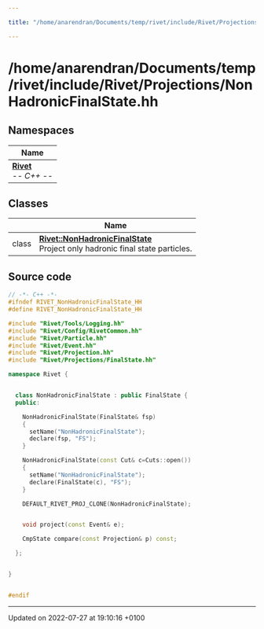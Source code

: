 ```yaml
---

title: "/home/anarendran/Documents/temp/rivet/include/Rivet/Projections/NonHadronicFinalState.hh"

---
```


# /home/anarendran/Documents/temp/rivet/include/Rivet/Projections/NonHadronicFinalState.hh



## Namespaces

| Name           |
| -------------- |
| **[Rivet](http://example.org/namespaces/namespacerivet/)** <br>-*- C++ -*-  |

## Classes

|                | Name           |
| -------------- | -------------- |
| class | **[Rivet::NonHadronicFinalState](http://example.org/classes/classrivet_1_1nonhadronicfinalstate/)** <br>Project only hadronic final state particles.  |




## Source code

```cpp
// -*- C++ -*-
#ifndef RIVET_NonHadronicFinalState_HH
#define RIVET_NonHadronicFinalState_HH

#include "Rivet/Tools/Logging.hh"
#include "Rivet/Config/RivetCommon.hh"
#include "Rivet/Particle.hh"
#include "Rivet/Event.hh"
#include "Rivet/Projection.hh"
#include "Rivet/Projections/FinalState.hh"

namespace Rivet {


  class NonHadronicFinalState : public FinalState {
  public:

    NonHadronicFinalState(FinalState& fsp)
    {
      setName("NonHadronicFinalState");
      declare(fsp, "FS");
    }

    NonHadronicFinalState(const Cut& c=Cuts::open())
    {
      setName("NonHadronicFinalState");
      declare(FinalState(c), "FS");
    }

    DEFAULT_RIVET_PROJ_CLONE(NonHadronicFinalState);


    void project(const Event& e);

    CmpState compare(const Projection& p) const;

  };


}


#endif
```


-------------------------------

Updated on 2022-07-27 at 19:10:16 +0100
